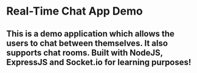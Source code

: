 # Real-Time Chat App Demo

## This is a demo application which allows the users to chat between themselves. It also supports chat rooms. Built with NodeJS, ExpressJS and Socket.io for learning purposes!